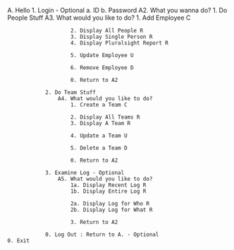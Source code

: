 A. Hello
	1. Login - Optional
		a. ID
		b. Password 
			A2. What you wanna do?
				1. Do People Stuff
					A3. What would you like to do?
						1. Add Employee C
							
						2. Display All People R
						3. Display Single Person R
						4. Display Pluralsight Report R

						5. Update Employee U

						6. Remove Employee D

						0. Return to A2

				2. Do Team Stuff
					A4. What would you like to do?
						1. Create a Team C

						2. Display All Teams R
						3. Display A Team R

						4. Update a Team U

						5. Delete a Team D

						0. Return to A2

				3. Examine Log - Optional
					A5. What would you like to do?
						1a. Display Recent Log R
						1b. Display Entire Log R

						2a. Display Log for Who R
						2b. Display Log for What R

						3. Return to A2

				0. Log Out : Return to A. - Optional
	0. Exit



